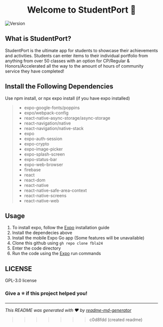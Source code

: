 <h1 align="center">Welcome to StudentPort 👋</h1>
<p>
  <img alt="Version" src="https://img.shields.io/badge/version-1.0.0-blue.svg?cacheSeconds=2592000" />
</p>

## What is StudentPort?
StudentPort is the ultimate app for students to showcase their achievements and activities. Students can enter items to their individual portfolio from anything from over 50 classes with an option for CP/Regular & Honors/Accelerated all the way to the amount of hours of community service they have completed!

## Install the Following Dependencies
Use npm install, or npx expo install (if you have expo installed)
>- expo-google-fonts/poppins
>- expo/webpack-config
>- react-native-async-storage/async-storage
>- react-navigation/native
>- react-navigation/native-stack
>- expo
>- expo-auth-session
>- expo-crypto
>- expo-image-picker
>- expo-splash-screen
>- expo-status-bar
>- expo-web-browser
>- firebase
>- react
>- react-dom
>- react-native
>- react-native-safe-area-context
>- react-native-screens
>- react-native-web


## Usage

1. To install expo, follow the [Expo](https://docs.expo.dev/get-started/installation/) installation guide
2. Install the dependecies above
3. Install the mobile Expo Go app (Some features will be unavailable)
4. Clone this github using `gh repo clone fbla24`
5. Enter the code directory
6. Run the code using the [Expo](https://docs.expo.dev/more/expo-cli/) run commands

## LICENSE 
GPL-3.0 license

### Give a ⭐️ if this project helped you!

***
_This README was generated with ❤️ by [readme-md-generator](https://github.com/kefranabg/readme-md-generator)_
>>>>>>> c0d8fdd (created readme)
